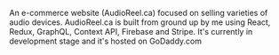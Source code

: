 An e-commerce website (AudioReel.ca) focused on selling varieties of audio devices. AudioReel.ca is built from ground up by me using React, Redux, GraphQL, Context API, Firebase and Stripe. It's currently in development stage and it's hosted on GoDaddy.com
